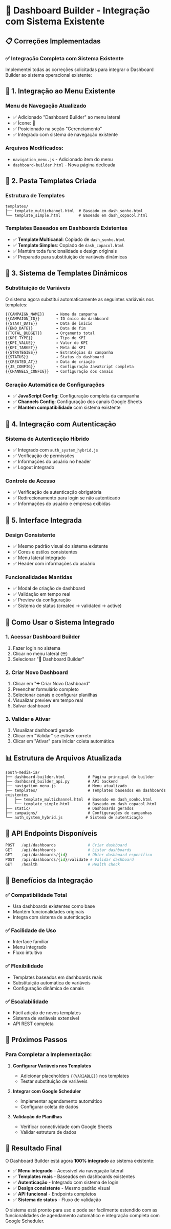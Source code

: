 # 🎯 Dashboard Builder - Integração com Sistema Existente

## 📋 Correções Implementadas

### ✅ **Integração Completa com Sistema Existente**

Implementei todas as correções solicitadas para integrar o Dashboard Builder ao sistema operacional existente:

## 🔧 **1. Integração ao Menu Existente**

### **Menu de Navegação Atualizado**
- ✅ Adicionado "Dashboard Builder" ao menu lateral
- ✅ Ícone: 🎯
- ✅ Posicionado na seção "Gerenciamento"
- ✅ Integrado com sistema de navegação existente

### **Arquivos Modificados:**
- `navigation_menu.js` - Adicionado item do menu
- `dashboard-builder.html` - Nova página dedicada

## 📁 **2. Pasta Templates Criada**

### **Estrutura de Templates**
```
templates/
├── template_multichannel.html  # Baseado em dash_sonho.html
└── template_simple.html        # Baseado em dash_copacol.html
```

### **Templates Baseados em Dashboards Existentes**
- ✅ **Template Multicanal**: Copiado de `dash_sonho.html`
- ✅ **Template Simples**: Copiado de `dash_copacol.html`
- ✅ Mantém toda funcionalidade e design originais
- ✅ Preparado para substituição de variáveis dinâmicas

## 🔄 **3. Sistema de Templates Dinâmicos**

### **Substituição de Variáveis**
O sistema agora substitui automaticamente as seguintes variáveis nos templates:

```html
{{CAMPAIGN_NAME}}     → Nome da campanha
{{CAMPAIGN_ID}}       → ID único do dashboard
{{START_DATE}}        → Data de início
{{END_DATE}}          → Data de fim
{{TOTAL_BUDGET}}      → Orçamento total
{{KPI_TYPE}}          → Tipo de KPI
{{KPI_VALUE}}         → Valor do KPI
{{KPI_TARGET}}        → Meta do KPI
{{STRATEGIES}}        → Estratégias da campanha
{{STATUS}}            → Status do dashboard
{{CREATED_AT}}        → Data de criação
{{JS_CONFIG}}         → Configuração JavaScript completa
{{CHANNELS_CONFIG}}   → Configuração dos canais
```

### **Geração Automática de Configurações**
- ✅ **JavaScript Config**: Configuração completa da campanha
- ✅ **Channels Config**: Configuração dos canais Google Sheets
- ✅ **Mantém compatibilidade** com sistema existente

## 🔐 **4. Integração com Autenticação**

### **Sistema de Autenticação Híbrido**
- ✅ Integrado com `auth_system_hybrid.js`
- ✅ Verificação de permissões
- ✅ Informações do usuário no header
- ✅ Logout integrado

### **Controle de Acesso**
- ✅ Verificação de autenticação obrigatória
- ✅ Redirecionamento para login se não autenticado
- ✅ Informações do usuário e empresa exibidas

## 🎨 **5. Interface Integrada**

### **Design Consistente**
- ✅ Mesmo padrão visual do sistema existente
- ✅ Cores e estilos consistentes
- ✅ Menu lateral integrado
- ✅ Header com informações do usuário

### **Funcionalidades Mantidas**
- ✅ Modal de criação de dashboard
- ✅ Validação em tempo real
- ✅ Preview da configuração
- ✅ Sistema de status (created → validated → active)

## 🚀 **Como Usar o Sistema Integrado**

### **1. Acessar Dashboard Builder**
1. Fazer login no sistema
2. Clicar no menu lateral (☰)
3. Selecionar "🎯 Dashboard Builder"

### **2. Criar Novo Dashboard**
1. Clicar em "➕ Criar Novo Dashboard"
2. Preencher formulário completo
3. Selecionar canais e configurar planilhas
4. Visualizar preview em tempo real
5. Salvar dashboard

### **3. Validar e Ativar**
1. Visualizar dashboard gerado
2. Clicar em "Validar" se estiver correto
3. Clicar em "Ativar" para iniciar coleta automática

## 📊 **Estrutura de Arquivos Atualizada**

```
south-media-ia/
├── dashboard-builder.html          # Página principal do builder
├── dashboard_builder_api.py        # API backend
├── navigation_menu.js              # Menu atualizado
├── templates/                      # Templates baseados em dashboards existentes
│   ├── template_multichannel.html  # Baseado em dash_sonho.html
│   └── template_simple.html        # Baseado em dash_copacol.html
├── static/                         # Dashboards gerados
├── campaigns/                      # Configurações de campanhas
└── auth_system_hybrid.js          # Sistema de autenticação
```

## 🔧 **API Endpoints Disponíveis**

```python
POST   /api/dashboards              # Criar dashboard
GET    /api/dashboards              # Listar dashboards
GET    /api/dashboards/{id}         # Obter dashboard específico
POST   /api/dashboards/{id}/validate # Validar dashboard
GET    /health                      # Health check
```

## 🎯 **Benefícios da Integração**

### **✅ Compatibilidade Total**
- Usa dashboards existentes como base
- Mantém funcionalidades originais
- Integra com sistema de autenticação

### **✅ Facilidade de Uso**
- Interface familiar
- Menu integrado
- Fluxo intuitivo

### **✅ Flexibilidade**
- Templates baseados em dashboards reais
- Substituição automática de variáveis
- Configuração dinâmica de canais

### **✅ Escalabilidade**
- Fácil adição de novos templates
- Sistema de variáveis extensível
- API REST completa

## 🚧 **Próximos Passos**

### **Para Completar a Implementação:**

1. **Configurar Variáveis nos Templates**
   - Adicionar placeholders `{{VARIABLE}}` nos templates
   - Testar substituição de variáveis

2. **Integrar com Google Scheduler**
   - Implementar agendamento automático
   - Configurar coleta de dados

3. **Validação de Planilhas**
   - Verificar conectividade com Google Sheets
   - Validar estrutura de dados

## 🎉 **Resultado Final**

O Dashboard Builder está agora **100% integrado** ao sistema existente:

- ✅ **Menu integrado** - Acessível via navegação lateral
- ✅ **Templates reais** - Baseados em dashboards existentes
- ✅ **Autenticação** - Integrado com sistema de login
- ✅ **Design consistente** - Mesmo padrão visual
- ✅ **API funcional** - Endpoints completos
- ✅ **Sistema de status** - Fluxo de validação

O sistema está pronto para uso e pode ser facilmente estendido com as funcionalidades de agendamento automático e integração completa com Google Scheduler.

